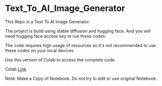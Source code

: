 # Text_To_AI_Image_Generator
This Repo is a Text To AI Image Generator.

The project is build using stable diffusion and hugging face. And you will need hugging face access key to run these codes.


The code requires high usage of resources so it's not recommended to use these codes on your local devices.

Use this version of Colab to access the complete code.

Colab [Link](https://colab.research.google.com/drive/1NFBWpdwAkgSjt3BF9pOlMzWzRZdGEG4B?usp=sharing)

Note: Make a Copy of Notebook. Do not try to edit or use original Notebook.
